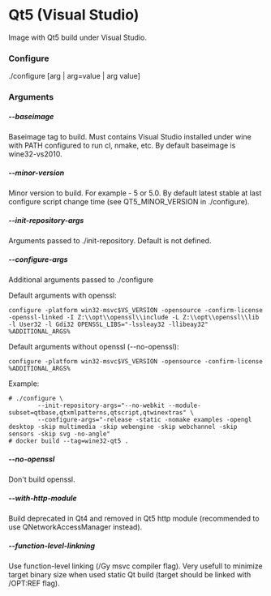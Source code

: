 # Qt5 (Visual Studio)
Image with Qt5 build under Visual Studio.

### Configure
./configure [arg | arg=value | arg value]

### Arguments
##### \-\-baseimage <image>
Baseimage tag to build. Must contains Visual Studio installed under wine with PATH configured to run cl, nmake, etc. By default baseimage is wine32-vs2010.

##### \-\-minor-version <version>
Minor version to build. For example - 5 or 5.0. By default latest stable at last configure script change time (see QT5_MINOR_VERSION in ./configure).

##### \-\-init-repository-args <args>
Arguments passed to ./init-repository. Default is not defined.

##### \-\-configure-args <args>
Additional arguments passed to ./configure

Default arguments with openssl:
```batch
configure -platform win32-msvc$VS_VERSION -opensource -confirm-license -openssl-linked -I Z:\\opt\\openssl\\include -L Z:\\opt\\openssl\\lib -l User32 -l Gdi32 OPENSSL_LIBS="-lssleay32 -llibeay32" %ADDITIONAL_ARGS%
```

Default arguments without openssl (\-\-no-openssl):
```batch
configure -platform win32-msvc$VS_VERSION -opensource -confirm-license %ADDITIONAL_ARGS% 
```

Example:
```batch
# ./configure \
        --init-repository-args="--no-webkit --module-subset=qtbase,qtxmlpatterns,qtscript,qtwinextras" \
        --configure-args="-release -static -nomake examples -opengl desktop -skip multimedia -skip webengine -skip webchannel -skip sensors -skip svg -no-angle"
# docker build --tag=wine32-qt5 .
```

##### \-\-no-openssl
Don't build openssl.

##### \-\-with-http-module
Build deprecated in Qt4 and removed in Qt5 http module (recommended to use QNetworkAccessManager instead).

##### \-\-function-level-linkning
Use function-level linking (/Gy msvc compiler flag). Very usefull to minimize target binary size when used static Qt build (target should be linked with /OPT:REF flag).
